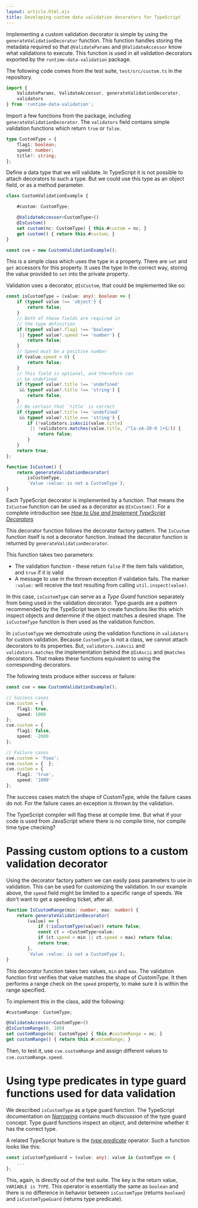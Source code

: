 ```yaml
---
layout: article.html.ejs
title: Developing custom data validation decorators for TypeScript
---
```


Implementing a custom validation decorator is simple by using the `generateValidationDecorator` function.  This function handles storing the metadata required so that `@ValidateParams` and `@ValidateAccessor` know what validations to execute.  This function is used in all validation decorators exported by the `runtime-data-validation` package.

The following code comes from the test suite, `test/src/custom.ts` in the repository.

```ts
import {
    ValidateParams, ValidateAccessor, generateValidationDecorator,
    validators
} from 'runtime-data-validation';
```

Import a few functions from the package, including `generateValidationDecorator`.  The `validators` field contains simple validation functions which return `true` or `false`.

```ts
type CustomType = {
    flag1: boolean;
    speed: number;
    title?: string;
};
```

Define a data type that we will validate.  In TypeScript it is not possible to attach decorators to such a type.  But we could use this type as an object field, or as a method parameter.

```ts
class CustomValidationExample {

    #custom: CustomType;

    @ValidateAccessor<CustomType>()
    @IsCustom()
    set custom(nc: CustomType) { this.#custom = nc; }
    get custom() { return this.#custom; }
}

const cve = new CustomValidationExample();
```

This is a simple class which uses the type in a property.  There are `set` and `get` accessors for this property.  It uses the type in the correct way, storing the value provided to `set` into the private property.

Validation uses a decorator, `@IsCustom`, that could be implemented like so:

```ts
const isCustomType = (value: any): boolean => {
    if (typeof value !== 'object') {
        return false;
    }
    // Both of these fields are required in
    // the type definition
    if (typeof value?.flag1 !== 'boolean'
     || typeof value?.speed !== 'number') {
        return false;
    }
    // Speed must be a positive number
    if (value.speed < 0) {
        return false;
    }
    // This field is optional, and therefore can
    // be undefined.
    if (typeof value?.title !== 'undefined'
     && typeof value?.title !== 'string') {
        return false;
    }
    // Be certain that `title` is correct
    if (typeof value?.title !== 'undefined'
     && typeof value?.title === 'string') {
        if (!validators.isAscii(value.title)
         || !validators.matches(value.title, /^[a-zA-Z0-9 ]+$/)) {
            return false;
        }
    }
    return true;
};

function IsCustom() {
    return generateValidationDecorator(
        isCustomType,
        `Value :value: is not a CustomType`);
}
```

Each TypeScript decorator is implemented by a function.  That means the `IsCustom` function can be used as a decorator as `@IsCustom()`.  For a complete introduction see [_How to Use and Implement TypeScript Decorators_](https://javascript.plainenglish.io/deep-introduction-to-using-and-implementing-typescript-decorators-a9e876ad0d43)

This decorator function follows the decorator factory pattern.  The `IsCustom` function itself is not a decorator function.  Instead the decorator function is returned by `generateValidationDecorator`.

This function takes two parameters:

* The validation function - these return `false` if the item fails validation, and `true` if it is valid
* A message to use in the thrown exception if validation fails.  The marker `:value:` will receive the text resulting from calling `util.inspect(value)`.

In this case, `isCustomType` can serve as a _Type Guard_ function separately from being used in the validation decorator.  Type guards are a pattern recommended by the TypeScript team to create functions like this which inspect objects and determine if the object matches a desired shape.  The `isCustomType` function is then used as the validation function.

In `isCustomType` we demostrate using the validation functions in `validators` for custom validation.  Because `CustomType` is not a class, we cannot attach decorators to its properties.  But, `validators.isAscii` and `validators.matches` the implementation behind the `@IsAscii` and `@matches` decorators.  That makes these functions equivalent to using the corresponding decorators.

The following tests produce either success or failure:

```ts
const cve = new CustomValidationExample();

// Success cases
cve.custom = {
    flag1: true,
    speed: 1000
};
cve.custom = {
    flag1: false,
    speed: -2000
};

// Failure cases
cve.custom = 'Fooo';
cve.custom = {  };
cve.custom = {
    flag1: 'true',
    speed: '1000'
};
```

The success cases match the shape of CustomType, while the failure cases do not.  For the failure cases an exception is thrown by the validation.

The TypeScript compiler will flag these at compile time.  But what if your code is used from JavaScript where there is no compile time, nor compile time type checking?

# Passing custom options to a custom validation decorator

Using the decorator factory pattern we can easily pass parameters to use in validation.  This can be used for customizing the validation.  In our example above, the `speed` field might be limited to a specific range of speeds.  We don't want to get a speeding ticket, after all.

```ts
function IsCustomRange(min: number, max: number) {
    return generateValidationDecorator(
        (value) => {
            if (!isCustomType(value)) return false;
            const ct = <CustomType>value;
            if (ct.speed < min || ct.speed > max) return false;
            return true;
        },
        `Value :value: is not a CustomType`);
}
```

This decorator function takes two values, `min` and `max`.  The validation function first verifies that value matches the shape of _CustomType_.  It then performs a range check on the `speed` property, to make sure it is within the range specified.

To implement this in the class, add the following:

```ts
#customRange: CustomType;

@ValidateAccessor<CustomType>()
@IsCustomRange(0, 100)
set customRange(nc: CustomType) { this.#customRange = nc; }
get customRange() { return this.#customRange; }
```

Then, to test it, use `cve.customRange` and assign different values to `cve.customRange.speed`.

# Using type predicates in type guard functions used for data validation

We described `isCustomType` as a type guard function.  The TypeScript documentation on [_Narrowing_](https://www.typescriptlang.org/docs/handbook/2/narrowing.html) contains much discussion of the type guard concept.  Type guard functions inspect an object, and determine whether it has the correct type.

A related TypeScript feature is the [_type predicate_](https://www.typescriptlang.org/docs/handbook/2/narrowing.html#using-type-predicates) operator.  Such a function looks like this:

```ts
const isCustomTypeGuard = (value: any): value is CustomType => {
    ...
};
```

This, again, is directly out of the test suite.  The key is the return value, `VARIABLE is TYPE`.  This operator is essentially the same as `boolean` and there is no difference in behavior between `isCustomType` (returns `boolean`) and `isCustomTypeGuard` (returns type predicate).
